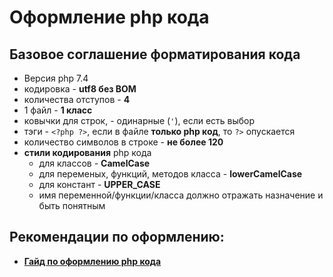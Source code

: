 # Оформление php кода

## Базовое соглашение форматирования кода

* Версия php 7.4
* кодировка - **utf8 без BOM**
* количества отступов - **4**
* 1 файл - **1 класс**
* ковычки для строк, - одинарные (`'`), если есть выбор
* тэги - ```<?php ?>```, если в файле **только php код**, то ```?>``` опускается
* количество символов в строке - **не более 120**
* **стили кодирования** php кода
    * для классов - **CamelCase**
    * для переменых, функций, методов класса - **lowerCamelCase**
    * для констант - **UPPER_CASE**
    * имя переменной/функции/класса должно отражать назначение и быть понятным

## Рекомендации по оформлению:

* **[Гайд по оформлению php кода](https://www.mousedc.ru/learning/34-operatsii-stroka-php)**